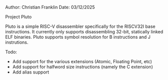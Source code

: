 Author: Christian Franklin
Date: 03/12/2025

Project Pluto

Pluto is a simple RISC-V disassembler specifically for the RISCV32I base instructions. 
It currently only supports disassembling 32-bit, statically linked ELF binaries. Pluto supports
symbol resolution for B instructions and J instrutions.

Todo:
- Add support for the various extensions (Atomic, Floating Point, etc)
- Add support for halfword size instructions (namely the C extension)
- Add alias support
